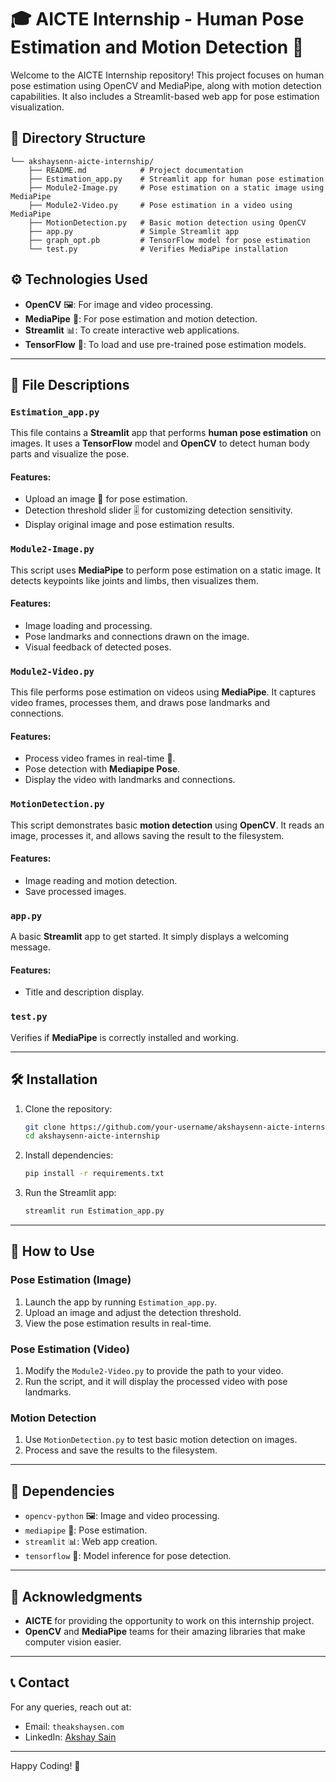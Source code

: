 
# 🎓 AICTE Internship - Human Pose Estimation and Motion Detection 🚀

Welcome to the AICTE Internship repository! This project focuses on human pose estimation using OpenCV and MediaPipe, along with motion detection capabilities. It also includes a Streamlit-based web app for pose estimation visualization.

## 📂 Directory Structure

```
└── akshaysenn-aicte-internship/
    ├── README.md            # Project documentation
    ├── Estimation_app.py    # Streamlit app for human pose estimation
    ├── Module2-Image.py     # Pose estimation on a static image using MediaPipe
    ├── Module2-Video.py     # Pose estimation in a video using MediaPipe
    ├── MotionDetection.py   # Basic motion detection using OpenCV
    ├── app.py               # Simple Streamlit app
    ├── graph_opt.pb         # TensorFlow model for pose estimation
    └── test.py              # Verifies MediaPipe installation
```

## ⚙️ Technologies Used

- **OpenCV** 🖼️: For image and video processing.
- **MediaPipe** 🦵: For pose estimation and motion detection.
- **Streamlit** 📊: To create interactive web applications.
- **TensorFlow** 🤖: To load and use pre-trained pose estimation models.

---

## 📄 File Descriptions

### `Estimation_app.py`

This file contains a **Streamlit** app that performs **human pose estimation** on images. It uses a **TensorFlow** model and **OpenCV** to detect human body parts and visualize the pose.

#### Features:
- Upload an image 📸 for pose estimation.
- Detection threshold slider 🎚️ for customizing detection sensitivity.
- Display original image and pose estimation results.

### `Module2-Image.py`

This script uses **MediaPipe** to perform pose estimation on a static image. It detects keypoints like joints and limbs, then visualizes them.

#### Features:
- Image loading and processing.
- Pose landmarks and connections drawn on the image.
- Visual feedback of detected poses.

### `Module2-Video.py`

This file performs pose estimation on videos using **MediaPipe**. It captures video frames, processes them, and draws pose landmarks and connections.

#### Features:
- Process video frames in real-time 🎥.
- Pose detection with **Mediapipe Pose**.
- Display the video with landmarks and connections.

### `MotionDetection.py`

This script demonstrates basic **motion detection** using **OpenCV**. It reads an image, processes it, and allows saving the result to the filesystem.

#### Features:
- Image reading and motion detection.
- Save processed images.

### `app.py`

A basic **Streamlit** app to get started. It simply displays a welcoming message.

#### Features:
- Title and description display.

### `test.py`

Verifies if **MediaPipe** is correctly installed and working.

---

## 🛠️ Installation

1. Clone the repository:
   ```bash
   git clone https://github.com/your-username/akshaysenn-aicte-internship.git
   cd akshaysenn-aicte-internship
   ```

2. Install dependencies:
   ```bash
   pip install -r requirements.txt
   ```

3. Run the Streamlit app:
   ```bash
   streamlit run Estimation_app.py
   ```

---

## 🚀 How to Use

### Pose Estimation (Image)
1. Launch the app by running `Estimation_app.py`.
2. Upload an image and adjust the detection threshold.
3. View the pose estimation results in real-time.

### Pose Estimation (Video)
1. Modify the `Module2-Video.py` to provide the path to your video.
2. Run the script, and it will display the processed video with pose landmarks.

### Motion Detection
1. Use `MotionDetection.py` to test basic motion detection on images.
2. Process and save the results to the filesystem.

---

## 🔧 Dependencies

- `opencv-python` 🖼️: Image and video processing.
- `mediapipe` 🦵: Pose estimation.
- `streamlit` 📊: Web app creation.
- `tensorflow` 🤖: Model inference for pose detection.

---

## 🌟 Acknowledgments

- **AICTE** for providing the opportunity to work on this internship project.
- **OpenCV** and **MediaPipe** teams for their amazing libraries that make computer vision easier.

---

## 📞 Contact

For any queries, reach out at:  
- Email: `theakshaysen.com`
- LinkedIn: [Akshay Sain](https://www.linkedin.com/in/akshaysenn)

---

Happy Coding! 🎉
